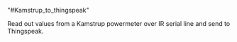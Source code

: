 "#Kamstrup_to_thingspeak" 

Read out values from a Kamstrup powermeter over IR serial line and send to Thingspeak.
